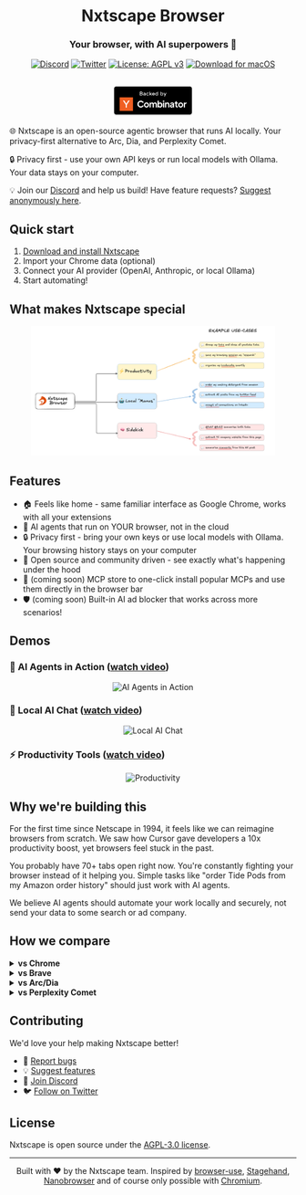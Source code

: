 <div align="center">

# Nxtscape Browser

### Your browser, with AI superpowers 🚀

[![Discord](https://img.shields.io/badge/Discord-Join%20us-blue)](https://discord.gg/YKwjt5vuKr)
[![Twitter](https://img.shields.io/twitter/follow/nxtscape?style=social)](https://twitter.com/nxtscape)
[![License: AGPL v3](https://img.shields.io/badge/License-AGPL%20v3-blue.svg)](LICENSE)
<a href="https://bit.ly/4k0gjsD">
  <img src="https://img.shields.io/badge/Download-macOS-black?style=flat&logo=apple&logoColor=white" alt="Download for macOS" />
</a>

<br />
<img src="resources/backed-by-yc.png" alt="backed-by-yc" width="140px">

</div>

🌐 Nxtscape is an open-source agentic browser that runs AI locally. Your privacy-first alternative to Arc, Dia, and Perplexity Comet.

🔒 Privacy first - use your own API keys or run local models with Ollama. Your data stays on your computer.

💡 Join our [Discord](https://discord.gg/YKwjt5vuKr) and help us build! Have feature requests? [Suggest anonymously here](https://dub.sh/nxtscape-feature-request).

## Quick start

1. [Download and install Nxtscape](https://bit.ly/4k0gjsD)
2. Import your Chrome data (optional)
3. Connect your AI provider (OpenAI, Anthropic, or local Ollama)
4. Start automating!

## What makes Nxtscape special

<div align="center">
<img src="resources/example-use-cases.png" alt="example-use-cases" width="85%">
</div>

## Features

- 🏠 Feels like home - same familiar interface as Google Chrome, works with all your extensions
- 🤖 AI agents that run on YOUR browser, not in the cloud
- 🔒 Privacy first - bring your own keys or use local models with Ollama. Your browsing history stays on your computer
- 🚀 Open source and community driven - see exactly what's happening under the hood
- 🤝 (coming soon) MCP store to one-click install popular MCPs and use them directly in the browser bar
- 🛡️ (coming soon) Built-in AI ad blocker that works across more scenarios!  

## Demos

### 🤖 AI Agents in Action ([watch video](https://storage.googleapis.com/felafax-public/nxtscape/nxtscape-agent-demo.mp4))
<div align="center">
<img src="resources/nxtscape-agent.gif" alt="AI Agents in Action" width="80%">
</div>

### 💬 Local AI Chat ([watch video](https://storage.googleapis.com/felafax-public/nxtscape/nxtscape-chat.mp4))
<div align="center">
<img src="resources/nxtscape-chat.gif" alt="Local AI Chat" width="80%">
</div>

### ⚡ Productivity Tools ([watch video](https://storage.googleapis.com/felafax-public/nxtscape/nxtscape-productivity.mp4))
<div align="center">
<img src="resources/nxtscape-productivity.gif" alt="Productivity" width="80%">
</div>

## Why we're building this

For the first time since Netscape in 1994, it feels like we can reimagine browsers from scratch. We saw how Cursor gave developers a 10x productivity boost, yet browsers feel stuck in the past.

You probably have 70+ tabs open right now. You're constantly fighting your browser instead of it helping you. Simple tasks like "order Tide Pods from my Amazon order history" should just work with AI agents. 

We believe AI agents should automate your work locally and securely, not send your data to some search or ad company.

## How we compare

<details>
<summary><b>vs Chrome</b></summary>
<br>
While we're grateful for Google open-sourcing Chromium, but Chrome hasn't evolved much in 10 years. No AI features, no automation, no MCP support.
</details>

<details>
<summary><b>vs Brave</b></summary>
<br>
We love what Brave started, but they've spread themselves too thin with crypto, search, VPNs. We're laser-focused on AI-powered browsing.
</details>

<details>
<summary><b>vs Arc/Dia</b></summary>
<br>
Many loved Arc, but it was closed source. When they abandoned users, there was no recourse. We're 100% open source - fork it anytime!
</details>

<details>
<summary><b>vs Perplexity Comet</b></summary>
<br>
They're a search/ad company. Your browser history becomes their product. We keep everything local.
</details>

## Contributing

We'd love your help making Nxtscape better!

- 🐛 [Report bugs](https://github.com/nxtscape/nxtscape/issues)
- 💡 [Suggest features](https://dub.sh/nxtscape-feature-request)
- 💬 [Join Discord](https://discord.gg/YKwjt5vuKr)
- 🐦 [Follow on Twitter](https://twitter.com/nxtscape)

## License

Nxtscape is open source under the [AGPL-3.0 license](LICENSE).

---

<p align="center">
Built with ❤️ by the Nxtscape team. Inspired by <a href="https://github.com/browser-use/browser-use">browser-use</a>, <a href="https://github.com/browserbase/stagehand">Stagehand</a>, <a href="https://github.com/nanobrowser/nanobrowser">Nanobrowser</a> and of course only possible with <a href="https://github.com/chromium/chromium">Chromium</a>.
</p>
